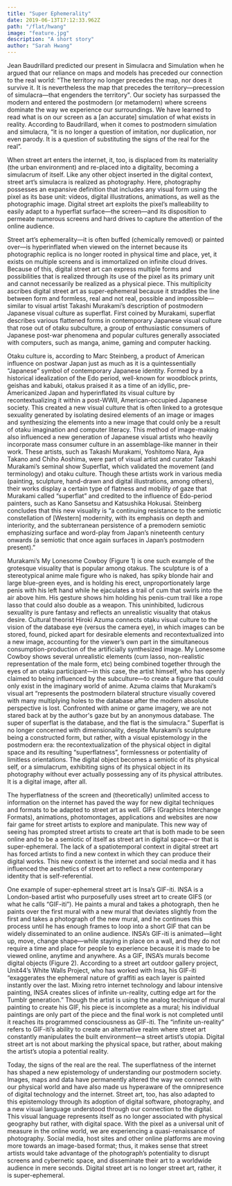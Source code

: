```yaml
---
title: "Super Ephemerality"
date: 2019-06-13T17:12:33.962Z
path: "/flat/hwang"
image: "feature.jpg"
description: "A short story"
author: "Sarah Hwang"
---
```


Jean Baudrillard predicted our present in Simulacra and Simulation when he argued that our reliance on maps and models has preceded our connection to the real world: "The territory no longer precedes the map, nor does it survive it. It is nevertheless the map that precedes the territory—precession of simulacra—that engenders the territory". Our society has surpassed the modern and entered the postmodern (or metamodern) where screens dominate the way we experience our surroundings. We have learned to read what is on our screen as a [an accurate] simulation of what exists in reality. According to Baudrillard, when it comes to postmodern simulation and simulacra, “it is no longer a question of imitation, nor duplication, nor even parody. It is a question of substituting the signs of the real for the real”. 

When street art enters the internet, it, too, is displaced from its materiality (the urban environment) and re-placed into a digitality, becoming a simulacrum of itself. Like any other object inserted in the digital context, street art’s simulacra is realized as photography. Here, photography possesses an expansive definition that includes any visual form using the pixel as its base unit: videos, digital illustrations, animations, as well as the photographic image. Digital street art exploits the pixel’s malleability to easily adapt to a hyperflat surface—the screen—and its disposition to permeate numerous screens and hard drives to capture the attention of the online audience. 

Street art’s ephemerality—it is often buffed (chemically removed) or painted over—is hyperinflated when viewed on the internet because its photographic replica is no longer rooted in physical time and place, yet, it exists on multiple screens and is immortalized on infinite cloud drives. Because of this, digital street art can express multiple forms and possibilities that is realized through its use of the pixel as its primary unit and cannot necessarily be realized as a physical piece. This multiplicity ascribes digital street art as super-ephemeral because it straddles the line between form and formless, real and not real, possible and impossible—similar to visual artist Takashi Murakami’s description of postmodern Japanese visual culture as superflat. First coined by Murakami, superflat describes various flattened forms in contemporary Japanese visual culture that rose out of otaku subculture, a group of enthusiastic consumers of Japanese post-war phenomena and popular cultures generally associated with computers, such as manga, anime, gaming and computer hacking. 

Otaku culture is, according to Marc Steinberg, a product of American influence on postwar Japan just as much as it is a quintessentially “Japanese” symbol of contemporary Japanese identity. Formed by a historical idealization of the Edo period, well-known for woodblock prints, geishas and kabuki, otakus praised it as a time of an idyllic, pre-Americanized Japan and hyperinflated its visual culture by recontextualizing it within a post-WWII, American-occupied Japanese society. This created a new visual culture that is often linked to a grotesque sexuality generated by isolating desired elements of an image or images and synthesizing the elements into a new image that could only be a result of otaku imagination and computer literacy. This method of image-making also influenced a new generation of Japanese visual artists who heavily incorporate mass consumer culture in an assemblage-like manner in their work. These artists, such as Takashi Murakami, Yoshitomo Nara, Aya Takano and Chiho Aoshima, were part of visual artist and curator Takashi Murakami’s seminal show Superflat, which validated the movement (and terminology) and otaku culture. Though these artists work in various media (painting, sculpture, hand-drawn and digital illustrations, among others), their works display a certain type of flatness and mobility of gaze that Murakami called “superflat” and credited to the influence of Edo-period painters, such as Kano Sansetsu and Katsushika Hokusai. Steinberg concludes that this new visuality is “a continuing resistance to the semiotic constellation of [Western] modernity, with its emphasis on depth and interiority, and the subterranean persistence of a premodern semiotic emphasizing surface and word-play from Japan’s nineteenth century onwards (a semiotic that once again surfaces in Japan’s postmodern present).” 

Murakami’s My Lonesome Cowboy (Figure 1) is one such example of the grotesque visuality that is popular among otakus. The sculpture is of a stereotypical anime male figure who is naked, has spiky blonde hair and large blue-green eyes, and is holding his erect, unproportionately large penis with his left hand while he ejaculates a trail of cum that swirls into the air above him. His gesture shows him holding his penis-cum trail like a rope lasso that could also double as a weapon. This uninhibited, ludicrous sexuality is pure fantasy and reflects an unrealistic visuality that otakus desire. Cultural theorist Hiroki Azuma connects otaku visual culture to the vision of the database eye (versus the camera eye), in which images can be stored, found, picked apart for desirable elements and recontextualized into a new image, accounting for the viewer’s own part in the simultaneous consumption-production of the artificially synthesized image. My Lonesome Cowboy shows several unrealistic elements (cum lasso, non-realistic representation of the male form, etc) being combined together through the eyes of an otaku participant—in this case, the artist himself, who has openly claimed to being influenced by the subculture—to create a figure that could only exist in the imaginary world of anime. Azuma claims that Murakami’s visual art “represents the postmodern bilateral structure visually covered with many multiplying holes to the database after the modern absolute perspective is lost. Confronted with anime or game imagery, we are not stared back at by the author's gaze but by an anonymous database. The super of superflat is the database, and the flat is the simulacra.” Superflat is no longer concerned with dimensionality, despite Murakami’s sculpture being a constructed form, but rather, with a visual epistemology in the postmodern era: the recontextualization of the physical object in digital space and its resulting “superflatness”, formlessness or potentiality of limitless orientations. The digital object becomes a semiotic of its physical self, or a simulacrum, exhibiting signs of its physical object in its photography without ever actually possessing any of its physical attributes. It is a digital image, after all. 

The hyperflatness of the screen and (theoretically) unlimited access to information on the internet has paved the way for new digital techniques and formats to be adapted to street art as well. GIFs (Graphics Interchange Formats), animations, photomontages, applications and websites are now fair game for street artists to explore and manipulate. This new way of seeing has prompted street artists to create art that is both made to be seen online and to be a semiotic of itself as street art in digital space—or that is super-ephemeral. The lack of a spatiotemporal context in digital street art has forced artists to find a new context in which they can produce their digital works. This new context is the internet and social media and it has influenced the aesthetics of street art to reflect a new contemporary identity that is self-referential.

One example of super-ephemeral street art is Insa’s GIF-iti. INSA is a London-based artist who purposefully uses street art to create GIFS (or what he calls “GIF-iti”). He paints a mural and takes a photograph, then he paints over the first mural with a new mural that deviates slightly from the first and takes a photograph of the new mural, and he continues this process until he has enough frames to loop into a short GIF that can be widely disseminated to an online audience. INSA’s GIF-iti is animated—light up, move, change shape—while staying in place on a wall, and they do not require a time and place for people to experience because it is made to be viewed online, anytime and anywhere. As a GIF, INSA’s murals become digital objects (Figure 2). According to a street art outdoor gallery project, Unit44’s White Walls Project, who has worked with Insa, his GIF-iti “exaggerates the ephemeral nature of graffiti as each layer is painted instantly over the last. Mixing retro internet technology and labour intensive painting, INSA creates slices of infinite un-reality, cutting edge art for the Tumblr generation.” Though the artist is using the analog technique of mural painting to create his GIF, his piece is incomplete as a mural; his individual paintings are only part of the piece and the final work is not completed until it reaches its programmed consciousness as GIF-iti. The “infinite un-reality” refers to GIF-iti’s ability to create an alternative realm where street art constantly manipulates the built environment—a street artist’s utopia. Digital street art is not about marking the physical space, but rather, about making the artist’s utopia a potential reality. 

Today, the signs of the real are the real. The superflatness of the internet has shaped a new epistemology of understanding our postmodern society. Images, maps and data have permanently altered the way we connect with our physical world and have also made us hyperaware of the omnipresence of digital technology and the internet. Street art, too, has also adapted to this epistemology through its adoption of digital software, photography, and a new visual language understood through our connection to the digital. This visual language represents itself as no longer associated with physical geography but rather, with digital space. With the pixel as a universal unit of measure in the online world, we are experiencing a quasi-renaissance of photography. Social media, host sites and other online platforms are moving more towards an image-based format; thus, it makes sense that street artists would take advantage of the photograph’s potentiality to disrupt screens and cybernetic space, and disseminate their art to a worldwide audience in mere seconds. Digital street art is no longer street art, rather, it is super-ephemeral. 

